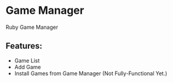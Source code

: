 # Game Manager
Ruby Game Manager

## Features:
* Game List
* Add Game
* Install Games from Game Manager (Not Fully-Functional Yet.)
